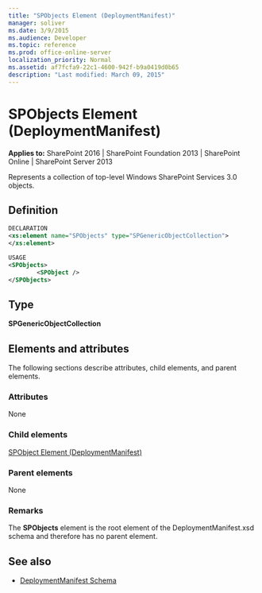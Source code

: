 ```yaml
---
title: "SPObjects Element (DeploymentManifest)"
manager: soliver
ms.date: 3/9/2015
ms.audience: Developer
ms.topic: reference
ms.prod: office-online-server
localization_priority: Normal
ms.assetid: af7fcfa9-22c1-4600-942f-b9a0419d0b65
description: "Last modified: March 09, 2015"
---
```


# SPObjects Element (DeploymentManifest)

**Applies to:** SharePoint 2016 | SharePoint Foundation 2013 | SharePoint Online | SharePoint Server 2013 
  
Represents a collection of top-level Windows SharePoint Services 3.0 objects.

## Definition

```XML
DECLARATION
<xs:element name="SPObjects" type="SPGenericObjectCollection">
</xs:element>

USAGE
<SPObjects>
        <SPObject />
</SPObjects>

```

## Type

**SPGenericObjectCollection**
  
## Elements and attributes

The following sections describe attributes, child elements, and parent elements.

### Attributes

None
   
### Child elements

[SPObject Element (DeploymentManifest)](spobject-element-deploymentmanifest.md)
   
### Parent elements

None
   
### Remarks

The **SPObjects** element is the root element of the DeploymentManifest.xsd schema and therefore has no parent element. 
  
## See also

- [DeploymentManifest Schema](deploymentmanifest-schema.md)


